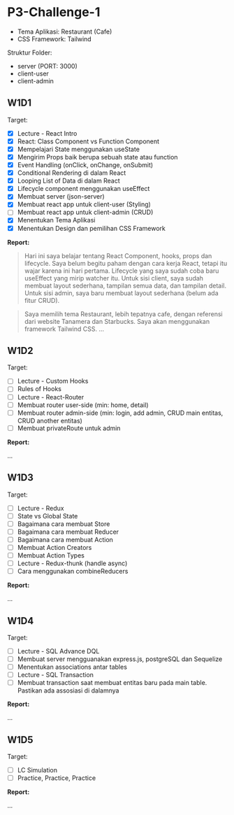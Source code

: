 # P3-Challenge-1

- Tema Aplikasi: Restaurant (Cafe)
- CSS Framework: Tailwind

Struktur Folder:

- server (PORT: 3000)
- client-user
- client-admin

## W1D1

Target:

- [x] Lecture - React Intro
- [x] React: Class Component vs Function Component
- [x] Mempelajari State menggunakan useState
- [x] Mengirim Props baik berupa sebuah state atau function
- [x] Event Handling (onClick, onChange, onSubmit)
- [x] Conditional Rendering di dalam React
- [x] Looping List of Data di dalam React
- [x] Lifecycle component menggunakan useEffect
- [x] Membuat server (json-server)
- [x] Membuat react app untuk client-user (Styling)
- [ ] Membuat react app untuk client-admin (CRUD)
- [x] Menentukan Tema Aplikasi
- [x] Menentukan Design dan pemilihan CSS Framework

**Report:**

> Hari ini saya belajar tentang React Component, hooks, props dan lifecycle. Saya belum begitu paham dengan cara kerja React, tetapi itu wajar karena ini hari pertama. Lifecycle yang saya sudah coba baru useEffect yang mirip watcher itu. Untuk sisi client, saya sudah membuat layout sederhana, tampilan semua data, dan tampilan detail. Untuk sisi admin, saya baru membuat layout sederhana (belum ada fitur CRUD).

> Saya memilih tema Restaurant, lebih tepatnya cafe, dengan referensi dari website Tanamera dan Starbucks. Saya akan menggunakan framework Tailwind CSS.
> ...

## W1D2

Target:

- [ ] Lecture - Custom Hooks
- [ ] Rules of Hooks
- [ ] Lecture - React-Router
- [ ] Membuat router user-side (min: home, detail)
- [ ] Membuat router admin-side (min: login, add admin, CRUD main entitas, CRUD another entitas)
- [ ] Membuat privateRoute untuk admin

**Report:**

...

## W1D3

Target:

- [ ] Lecture - Redux
- [ ] State vs Global State
- [ ] Bagaimana cara membuat Store
- [ ] Bagaimana cara membuat Reducer
- [ ] Bagaimana cara membuat Action
- [ ] Membuat Action Creators
- [ ] Membuat Action Types
- [ ] Lecture - Redux-thunk (handle async)
- [ ] Cara menggunakan combineReducers

**Report:**

...

## W1D4

Target:

- [ ] Lecture - SQL Advance DQL
- [ ] Membuat server mengguanakan express.js, postgreSQL dan Sequelize
- [ ] Menentukan associations antar tables
- [ ] Lecture - SQL Transaction
- [ ] Membuat transaction saat membuat entitas baru pada main table. Pastikan ada assosiasi di dalamnya

**Report:**

...

## W1D5

Target:

- [ ] LC Simulation
- [ ] Practice, Practice, Practice

**Report:**

...
